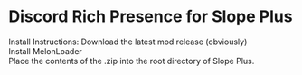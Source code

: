 # Discord Rich Presence for Slope Plus
Install Instructions: Download the latest mod release (obviously)<br>
Install MelonLoader<br>Place the contents of the .zip into the root directory of Slope Plus.
